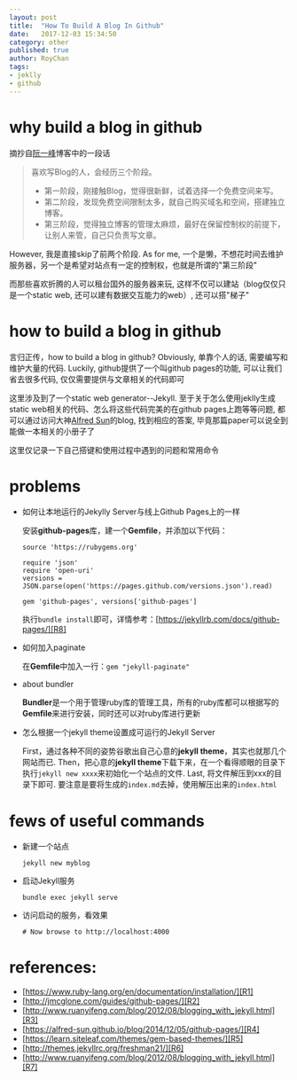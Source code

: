 ```yaml
---
layout: post
title:  "How To Build A Blog In Github"
date:   2017-12-03 15:34:50
category: other
published: true
author: RoyChan
tags:
- jeklly
- github
---
```


# why build a blog in github
摘抄自[阮一峰][R7]博客中的一段话
> 喜欢写Blog的人，会经历三个阶段。
> * 第一阶段，刚接触Blog，觉得很新鲜，试着选择一个免费空间来写。
> * 第二阶段，发现免费空间限制太多，就自己购买域名和空间，搭建独立博客。
> * 第三阶段，觉得独立博客的管理太麻烦，最好在保留控制权的前提下，让别人来管，自己只负责写文章。

However, 我是直接skip了前两个阶段.  As for me, 一个是懒，不想花时间去维护服务器，另一个是希望对站点有一定的控制权，也就是所谓的"第三阶段" 

而那些喜欢折腾的人可以租台国外的服务器来玩, 这样不仅可以建站（blog仅仅只是一个static web, 还可以建有数据交互能力的web）, 还可以搭"梯子"

# how to build a blog in github
言归正传，how to build a blog in github? Obviously, 单靠个人的话, 需要编写和维护大量的代码. Luckily, github提供了一个叫github pages的功能, 可以让我们省去很多代码, 仅仅需要提供与文章相关的代码即可 

这里涉及到了一个static web generator--Jekyll. 至于关于怎么使用jeklly生成static web相关的代码、怎么将这些代码完美的在github pages上跑等等问题, 都可以通过访问大神[Alfred Sun][R4]的blog, 找到相应的答案, 毕竟那篇paper可以说全到能做一本相关的小册子了 

这里仅记录一下自己搭键和使用过程中遇到的问题和常用命令

# problems
- 如何让本地运行的Jekylly Server与线上Github Pages上的一样

    安装**github-pages**库，建一个**Gemfile**，并添加以下代码：
    ```$xslt
    source 'https://rubygems.org'
    
    require 'json'
    require 'open-uri'
    versions = JSON.parse(open('https://pages.github.com/versions.json').read)
    
    gem 'github-pages', versions['github-pages']
    ```
    执行`bundle install`即可，详情参考：[https://jekyllrb.com/docs/github-pages/][R8]
- 如何加入paginate

    在**Gemfile**中加入一行：`gem "jekyll-paginate"`

- about bundler
    
    **Bundler**是一个用于管理ruby库的管理工具，所有的ruby库都可以根据写的**Gemfile**来进行安装，同时还可以对ruby库进行更新
    
- 怎么根据一个jekyll theme设置成可运行的Jekyll Server

    First，通过各种不同的姿势谷歌出自己心意的**jekyll theme**，其实也就那几个网站而已. Then，把心意的**jekyll theme**下载下来，在一个看得顺眼的目录下执行`jekyll new xxxx`来初始化一个站点的文件. Last, 将文件解压到xxx的目录下即可. 要注意是要将生成的`index.md`去掉，使用解压出来的`index.html`

# fews of useful commands
- 新建一个站点
    
    `jekyll new myblog`
- 启动Jekyll服务

    `bundle exec jekyll serve`

- 访问启动的服务，看效果

    `# Now browse to http://localhost:4000`


# references:
- [https://www.ruby-lang.org/en/documentation/installation/][R1]
- [http://jmcglone.com/guides/github-pages/][R2]
- [http://www.ruanyifeng.com/blog/2012/08/blogging_with_jekyll.html][R3]
- [https://alfred-sun.github.io/blog/2014/12/05/github-pages/][R4]
- [https://learn.siteleaf.com/themes/gem-based-themes/][R5]
- [http://themes.jekyllrc.org/freshman21/][R6]
- [http://www.ruanyifeng.com/blog/2012/08/blogging_with_jekyll.html][R7]

[R1]: https://www.ruby-lang.org/en/documentation/installation/
[R2]: http://jmcglone.com/guides/github-pages/
[R3]: http://www.ruanyifeng.com/blog/2012/08/blogging_with_jekyll.html
[R4]: https://alfred-sun.github.io/blog/2014/12/05/github-pages/
[R5]: https://learn.siteleaf.com/themes/gem-based-themes/
[R6]: http://themes.jekyllrc.org/freshman21/
[R7]: http://www.ruanyifeng.com/blog/2012/08/blogging_with_jekyll.html
[R8]: https://jekyllrb.com/docs/github-pages/

